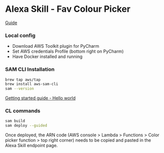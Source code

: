 # Alexa Skill - Fav Colour Picker

[Guide](https://github.com/alexa/skill-sample-python-colorpicker)

### Local config

- Download AWS Toolkit plugin for PyCharm
- Set AWS credentials Profile (bottom right on PyCharm)
- Have Docker installed and running

### SAM CLI Installation
```bash
brew tap aws/tap
brew install aws-sam-cli
sam --version
```
[Getting started guide - Hello world](https://docs.aws.amazon.com/serverless-application-model/latest/developerguide/serverless-getting-started-hello-world.html)
### CL commands
```bash
sam build
sam deploy --guided
```
Once deployed, the ARN code (AWS console > Lambda > Functions > Color picker function > top right corner) needs to be copied and pasted in the Alexa Skill endpoint page.